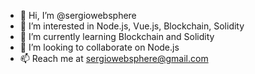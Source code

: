 - 👋 Hi, I’m @sergiowebsphere
- 👀 I’m interested in Node.js, Vue.js, Blockchain, Solidity
- 🌱 I’m currently learning Blockchain and Solidity
- 💞️ I’m looking to collaborate on Node.js
- 📫 Reach me at sergiowebsphere@gmail.com

<!---
sergiowebsphere/sergiowebsphere is a ✨ special ✨ repository because its `README.md` (this file) appears on your GitHub profile.
You can click the Preview link to take a look at your changes.
--->
